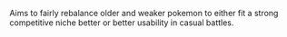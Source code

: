 Aims to fairly rebalance older and weaker pokemon to either fit a strong competitive niche better or better usability in casual battles.
